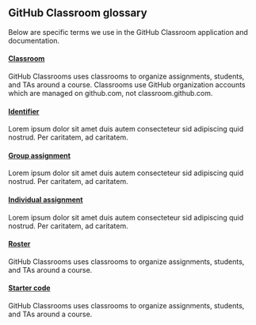 ## GitHub Classroom glossary

Below are specific terms we use in the GitHub Classroom application and documentation.

#### [Classroom](/help/glossary#classroom)
GitHub Classrooms uses classrooms to organize assignments, students, and TAs around a course. Classrooms use GitHub organization accounts which are managed on github.com, not classroom.github.com.

#### [Identifier](/help/glossary#identifier)
Lorem ipsum dolor sit amet duis autem consecteteur sid adipiscing quid nostrud. Per caritatem, ad caritatem.

#### [Group assignment](/help/glossary#group-assignment)
Lorem ipsum dolor sit amet duis autem consecteteur sid adipiscing quid nostrud. Per caritatem, ad caritatem.

#### [Individual assignment](/help/glossary#individual-assignment)
Lorem ipsum dolor sit amet duis autem consecteteur sid adipiscing quid nostrud. Per caritatem, ad caritatem.

#### [Roster](/help/glossary#roster)
GitHub Classrooms uses classrooms to organize assignments, students, and TAs around a course.

#### [Starter code](/help/glossary#classroom)
GitHub Classrooms uses classrooms to organize assignments, students, and TAs around a course.
